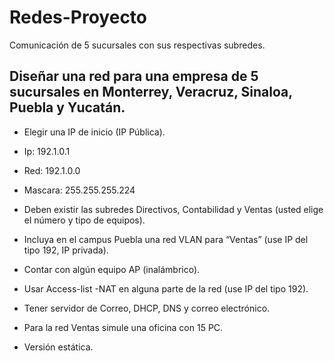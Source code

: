 # Redes-Proyecto #
Comunicación de 5 sucursales con sus respectivas subredes.

## Diseñar una red para una empresa de 5 sucursales en Monterrey, Veracruz, Sinaloa, Puebla y Yucatán. ##
*	Elegir una IP de inicio (IP Pública).
  * Ip: 192.1.0.1
  * Red: 192.1.0.0
  * Mascara: 255.255.255.224

* Deben existir las subredes Directivos, Contabilidad y Ventas (usted elige el número y tipo de equipos).

* Incluya en el campus Puebla una red VLAN para “Ventas” (use IP del tipo 192, IP privada).

* Contar con algún equipo AP (inalámbrico).

* Usar Access-list -NAT en alguna parte de la red (use IP del tipo 192).

* Tener servidor de Correo, DHCP, DNS y correo electrónico.

*	Para la red Ventas simule una oficina con 15 PC.

* Versión estática.
